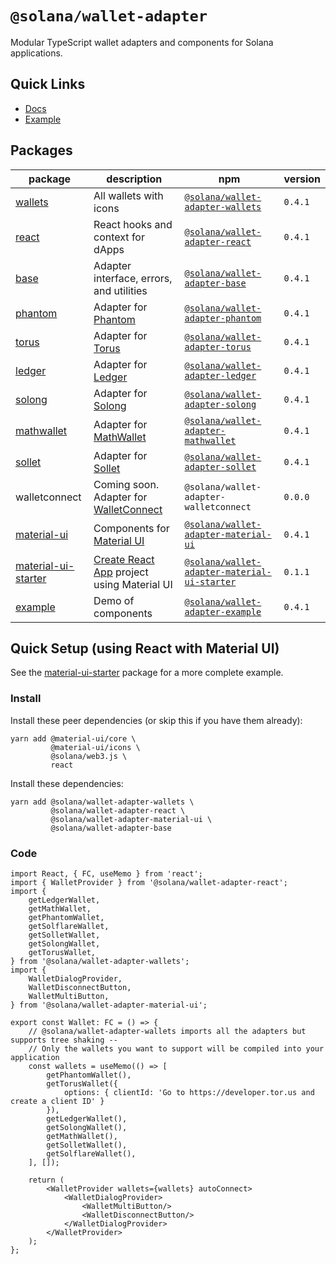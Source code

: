 # `@solana/wallet-adapter`

Modular TypeScript wallet adapters and components for Solana applications.

<!-- @TODO -->

## Quick Links

- [Docs](https://solana-labs.github.io/wallet-adapter/)
- [Example](https://solana-labs.github.io/wallet-adapter/example/)

## Packages

| package                                                                                                       | description                                                                 | npm                                                                                                                      | version |
|---------------------------------------------------------------------------------------------------------------|-----------------------------------------------------------------------------|--------------------------------------------------------------------------------------------------------------------------|---------|
| [wallets](https://github.com/solana-labs/wallet-adapter/tree/master/packages/wallets)                         | All wallets with icons                                                      | [`@solana/wallet-adapter-wallets`](https://www.npmjs.com/package/@solana/wallet-adapter-wallets)                         | `0.4.1` |
| [react](https://github.com/solana-labs/wallet-adapter/tree/master/packages/react)                             | React hooks and context for dApps                                           | [`@solana/wallet-adapter-react`](https://www.npmjs.com/package/@solana/wallet-adapter-react)                             | `0.4.1` |
| [base](https://github.com/solana-labs/wallet-adapter/tree/master/packages/base)                               | Adapter interface, errors, and utilities                                    | [`@solana/wallet-adapter-base`](https://www.npmjs.com/package/@solana/wallet-adapter-base)                               | `0.4.1` |
| [phantom](https://github.com/solana-labs/wallet-adapter/tree/master/packages/phantom)                         | Adapter for [Phantom](https://www.phantom.app)                              | [`@solana/wallet-adapter-phantom`](https://www.npmjs.com/package/@solana/wallet-adapter-phantom)                         | `0.4.1` |
| [torus](https://github.com/solana-labs/wallet-adapter/tree/master/packages/torus)                             | Adapter for [Torus](https://tor.us)                                         | [`@solana/wallet-adapter-torus`](https://www.npmjs.com/package/@solana/wallet-adapter-torus)                             | `0.4.1` |
| [ledger](https://github.com/solana-labs/wallet-adapter/tree/master/packages/ledger)                           | Adapter for [Ledger](https://www.ledger.com)                                | [`@solana/wallet-adapter-ledger`](https://www.npmjs.com/package/@solana/wallet-adapter-ledger)                           | `0.4.1` |
| [solong](https://github.com/solana-labs/wallet-adapter/tree/master/packages/solong)                           | Adapter for [Solong](https://solongwallet.com)                              | [`@solana/wallet-adapter-solong`](https://www.npmjs.com/package/@solana/wallet-adapter-solong)                           | `0.4.1` |
| [mathwallet](https://github.com/solana-labs/wallet-adapter/tree/master/packages/mathwallet)                   | Adapter for [MathWallet](https://mathwallet.org)                            | [`@solana/wallet-adapter-mathwallet`](https://www.npmjs.com/package/@solana/wallet-adapter-mathwallet)                   | `0.4.1` |
| [sollet](https://github.com/solana-labs/wallet-adapter/tree/master/packages/sollet)                           | Adapter for [Sollet](https://www.sollet.io)                                 | [`@solana/wallet-adapter-sollet`](https://www.npmjs.com/package/@solana/wallet-adapter-sollet)                           | `0.4.1` |
| walletconnect                                                                                                 | Coming soon. Adapter for [WalletConnect](https://walletconnect.org/)        | `@solana/wallet-adapter-walletconnect`                                                                                   | `0.0.0` |
| [material-ui](https://github.com/solana-labs/wallet-adapter/tree/master/packages/material-ui)                 | Components for [Material UI](https://material-ui.com)                       | [`@solana/wallet-adapter-material-ui`](https://www.npmjs.com/package/@solana/wallet-adapter-material-ui)                 | `0.4.1` |
| [material-ui-starter](https://github.com/solana-labs/wallet-adapter/tree/master/packages/material-ui-starter) | [Create React App](https://create-react-app.dev/) project using Material UI | [`@solana/wallet-adapter-material-ui-starter`](https://www.npmjs.com/package/@solana/wallet-adapter-material-ui-starter) | `0.1.1` |
| [example](https://github.com/solana-labs/wallet-adapter/tree/master/packages/example)                         | Demo of components                                                          | [`@solana/wallet-adapter-example`](https://www.npmjs.com/package/@solana/wallet-adapter-example)                         | `0.4.1` |

## Quick Setup (using React with Material UI)

See the [material-ui-starter](https://github.com/solana-labs/wallet-adapter/tree/master/packages/material-ui-starter) package for a more complete example.

### Install

Install these peer dependencies (or skip this if you have them already):
```shell
yarn add @material-ui/core \
         @material-ui/icons \
         @solana/web3.js \
         react
```

Install these dependencies:
```shell
yarn add @solana/wallet-adapter-wallets \
         @solana/wallet-adapter-react \
         @solana/wallet-adapter-material-ui \
         @solana/wallet-adapter-base
```

### Code

```tsx
import React, { FC, useMemo } from 'react';
import { WalletProvider } from '@solana/wallet-adapter-react';
import {
    getLedgerWallet,
    getMathWallet,
    getPhantomWallet,
    getSolflareWallet,
    getSolletWallet,
    getSolongWallet,
    getTorusWallet,
} from '@solana/wallet-adapter-wallets';
import {
    WalletDialogProvider,
    WalletDisconnectButton,
    WalletMultiButton,
} from '@solana/wallet-adapter-material-ui';

export const Wallet: FC = () => {
    // @solana/wallet-adapter-wallets imports all the adapters but supports tree shaking --
    // Only the wallets you want to support will be compiled into your application
    const wallets = useMemo(() => [
        getPhantomWallet(),
        getTorusWallet({
            options: { clientId: 'Go to https://developer.tor.us and create a client ID' }
        }),
        getLedgerWallet(),
        getSolongWallet(),
        getMathWallet(),
        getSolletWallet(),
        getSolflareWallet(),
    ], []);

    return (
        <WalletProvider wallets={wallets} autoConnect>
            <WalletDialogProvider>
                <WalletMultiButton/>
                <WalletDisconnectButton/>
            </WalletDialogProvider>
        </WalletProvider>
    );
};
```
